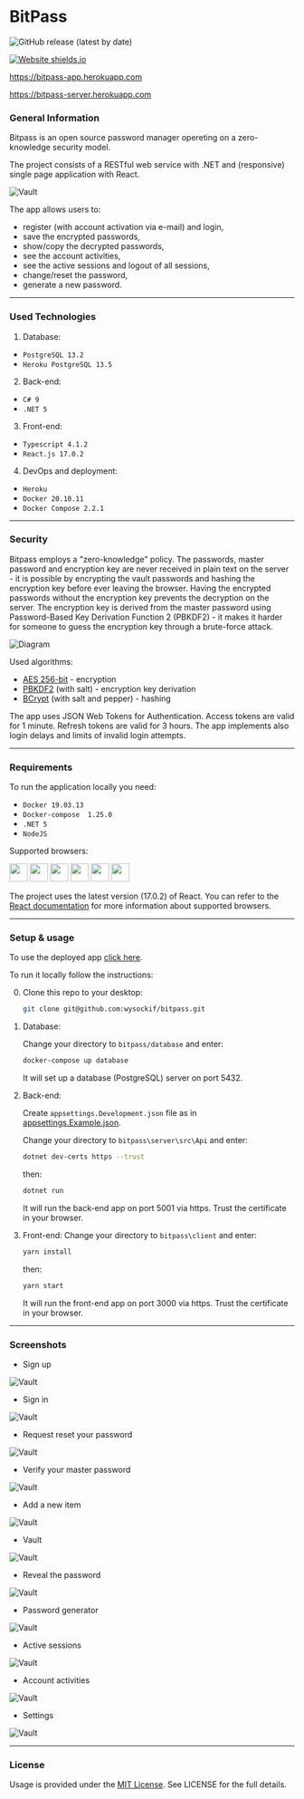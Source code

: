 # BitPass
![GitHub release (latest by date)](https://img.shields.io/github/v/release/wysockif/bitpass)

[![Website shields.io](https://img.shields.io/website-up-down-green-red/http/shields.io.svg)](https://bitpass-app.herokuapp.com)

<a href="https://bitpass-app.herokuapp.com" target="_blank">https://bitpass-app.herokuapp.com</a>

<a href="https://bitpass-server.herokuapp.com" target="_blank">https://bitpass-server.herokuapp.com</a>

### General Information

Bitpass is an open source password manager opereting on a zero-knowledge security model. 

The project consists of a RESTful web service with .NET and (responsive) single page application with React.


![Vault](img/Vault.png)

The app allows users to:
* register (with account activation via e-mail) and login,
* save the encrypted passwords,
* show/copy the decrypted passwords,
* see the account activities,
* see the active sessions and logout of all sessions,
* change/reset the password,
* generate a new password.


---
### Used Technologies

1. Database:
- `PostgreSQL 13.2`
- `Heroku PostgreSQL 13.5`

2. Back-end:
- `C# 9`
- `.NET 5`

3. Front-end:
- `Typescript 4.1.2`
- `React.js 17.0.2`

4. DevOps and deployment:
- `Heroku`
- `Docker 20.10.11`
- `Docker Compose 2.2.1`

---

### Security

Bitpass employs a "zero-knowledge" policy. The passwords, master password and encryption key are never received in plain text on the server - it is possible by encrypting the vault passwords and hashing the encryption key before ever leaving the browser. Having the encrypted passwords without the encryption key prevents the decryption on the server. The encryption key is derived from the master password using Password-Based Key Derivation Function 2 (PBKDF2) - it makes it harder for someone to guess the encryption key through a brute-force attack.


![Diagram](img/diagram.svg)

Used algorithms:

* <a href="https://github.com/brix/crypto-js/blob/develop/src/aes.js" target="_blank">AES 256-bit</a> - encryption
* <a href="https://github.com/crypto-browserify/pbkdf2" target="_blank">PBKDF2</a> (with salt) - encryption key derivation
* <a href="https://github.com/BcryptNet/bcrypt.net" target="_blank">BCrypt</a> (with salt and pepper) - hashing


The app uses JSON Web Tokens for Authentication. Access tokens are valid for 1 minute. Refresh tokens are valid for 3 hours. The app implements also login delays and limits of invalid login attempts.


---
### Requirements

To run the application locally you need:

* `Docker 19.03.13`
* `Docker-compose  1.25.0`
* `.NET 5`
* `NodeJS`

Supported browsers:
<p float="left">
    <img src="https://imgur.com/3C4iKO0.png" width="32" height="32">
    <img src="https://imgur.com/ihXsdDO.png" width="32" height="32">
    <img src="https://imgur.com/vMcaXaw.png" width="32" height="32">
    <img src="https://imgur.com/nSJ9htU.png" width="32" height="32">
    <img src="https://imgur.com/ENbaWUu.png" width="32" height="32">
    <img src="https://imgur.com/z8yjLZ2.png" width="32" height="32">
</p>


The project uses the latest version (17.0.2) of React. You can refer to the  <a href="https://reactjs.org/docs/react-dom.html#browser-support" target="_blank">React documentation</a> for more information about supported browsers.

---
### Setup & usage

To use the deployed app <a href="https://bitpass-app.herokuapp.com" target="_blank">click here</a>.

To run it locally follow the instructions:

0. Clone this repo to your desktop:

    ```sh
    git clone git@github.com:wysockif/bitpass.git
    ```
1. Database:

    Change your directory to `bitpass/database` and enter:

    ```sh
    docker-compose up database
    ```

    It will set up a database (PostgreSQL) server on port 5432.

2. Back-end:

    Create `appsettings.Development.json` file as in <a href="https://github.com/wysockif/bitpass/blob/main/server/src/Api/appsettings.Example.json" target="_blank">appsettings.Example.json</a>.

    Change your directory to `bitpass\server\src\Api` and enter:

    ```bash
    dotnet dev-certs https --trust
     ```
    
    then:

    ```bash
    dotnet run
     ```

     It will run the back-end app on port 5001 via https. Trust the certificate in your browser.

3. Front-end: 
    Change your directory to `bitpass\client` and enter:
    ```bash
    yarn install
    ```
    then: 

    ```bash
    yarn start
    ```

    It will run the front-end app on port 3000 via https. Trust the certificate in your browser.

---
### Screenshots

* Sign up

![Vault](img/SignUp.png)

* Sign in

![Vault](img/SignIn.png)

* Request reset your password

![Vault](img/RequestResetPassword.png)

* Verify your master password

![Vault](img/VerifyMasterPassword.png)

* Add a new item

![Vault](img/AddNewItem.png)

* Vault

![Vault](img/Vault.png)

* Reveal the password

![Vault](img/RevealingPassword.png)

* Password generator

![Vault](img/PasswordGenerator.png)

* Active sessions

![Vault](img/ActiveSessions.png)

* Account activities

![Vault](img/AccountActivities.png)

* Settings

![Vault](img/Settings.png)

---
### License
Usage is provided under the [MIT License](http://opensource.org/licenses/mit-license.php). See LICENSE for the full details.
